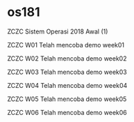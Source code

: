 # os181
ZCZC Sistem Operasi 2018 Awal (1)

ZCZC W01 Telah mencoba demo week01

ZCZC W02 Telah mencoba demo week02

ZCZC W03 Telah mencoba demo week03

ZCZC W04 Telah mencoba demo week04

ZCZC W05 Telah mencoba demo week05

ZCZC W06 Telah mencoba demo week06
